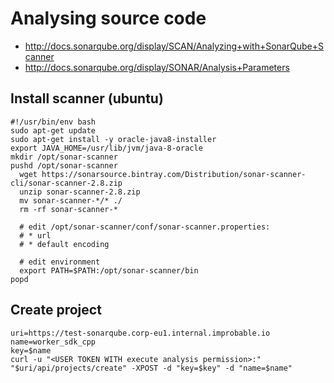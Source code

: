 # Analysing source code

* http://docs.sonarqube.org/display/SCAN/Analyzing+with+SonarQube+Scanner
* http://docs.sonarqube.org/display/SONAR/Analysis+Parameters

## Install scanner (ubuntu)

```shell
#!/usr/bin/env bash
sudo apt-get update
sudo apt-get install -y oracle-java8-installer
export JAVA_HOME=/usr/lib/jvm/java-8-oracle
mkdir /opt/sonar-scanner
pushd /opt/sonar-scanner
  wget https://sonarsource.bintray.com/Distribution/sonar-scanner-cli/sonar-scanner-2.8.zip
  unzip sonar-scanner-2.8.zip
  mv sonar-scanner-*/* ./
  rm -rf sonar-scanner-*

  # edit /opt/sonar-scanner/conf/sonar-scanner.properties:
  # * url
  # * default encoding

  # edit environment
  export PATH=$PATH:/opt/sonar-scanner/bin
popd
```

## Create project

```shell
uri=https://test-sonarqube.corp-eu1.internal.improbable.io
name=worker_sdk_cpp
key=$name
curl -u "<USER TOKEN WITH execute analysis permission>:" "$uri/api/projects/create" -XPOST -d "key=$key" -d "name=$name"
```
